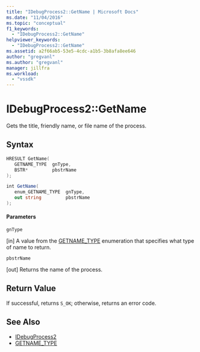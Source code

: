 ```yaml
---
title: "IDebugProcess2::GetName | Microsoft Docs"
ms.date: "11/04/2016"
ms.topic: "conceptual"
f1_keywords:
  - "IDebugProcess2::GetName"
helpviewer_keywords:
  - "IDebugProcess2::GetName"
ms.assetid: a2f66ab5-53e5-4cdc-a1b5-3b8afa8ee646
author: "gregvanl"
ms.author: "gregvanl"
manager: jillfra
ms.workload:
  - "vssdk"
---
```

# IDebugProcess2::GetName
Gets the title, friendly name, or file name of the process.

## Syntax

```cpp
HRESULT GetName( 
   GETNAME_TYPE  gnType,
   BSTR*         pbstrName
);
```

```csharp
int GetName( 
   enum_GETNAME_TYPE  gnType,
   out string         pbstrName
);
```

#### Parameters
 `gnType`

 [in] A value from the [GETNAME_TYPE](../../../extensibility/debugger/reference/getname-type.md) enumeration that specifies what type of name to return.

 `pbstrName`

 [out] Returns the name of the process.

## Return Value
 If successful, returns `S_OK`; otherwise, returns an error code.

## See Also
- [IDebugProcess2](../../../extensibility/debugger/reference/idebugprocess2.md)
- [GETNAME_TYPE](../../../extensibility/debugger/reference/getname-type.md)